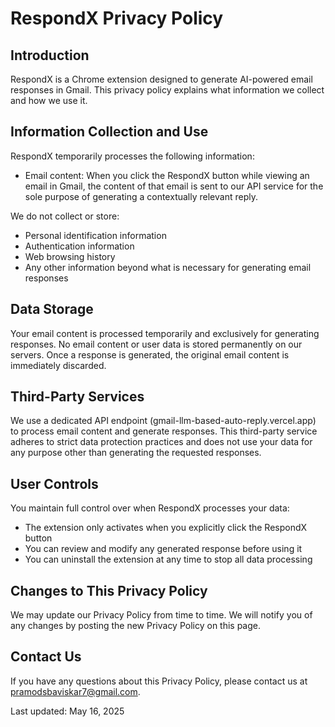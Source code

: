 # RespondX Privacy Policy

## Introduction
RespondX is a Chrome extension designed to generate AI-powered email responses in Gmail. This privacy policy explains what information we collect and how we use it.

## Information Collection and Use
RespondX temporarily processes the following information:
- Email content: When you click the RespondX button while viewing an email in Gmail, the content of that email is sent to our API service for the sole purpose of generating a contextually relevant reply.

We do not collect or store:
- Personal identification information
- Authentication information
- Web browsing history
- Any other information beyond what is necessary for generating email responses

## Data Storage
Your email content is processed temporarily and exclusively for generating responses. No email content or user data is stored permanently on our servers. Once a response is generated, the original email content is immediately discarded.

## Third-Party Services
We use a dedicated API endpoint (gmail-llm-based-auto-reply.vercel.app) to process email content and generate responses. This third-party service adheres to strict data protection practices and does not use your data for any purpose other than generating the requested responses.

## User Controls
You maintain full control over when RespondX processes your data:
- The extension only activates when you explicitly click the RespondX button
- You can review and modify any generated response before using it
- You can uninstall the extension at any time to stop all data processing

## Changes to This Privacy Policy
We may update our Privacy Policy from time to time. We will notify you of any changes by posting the new Privacy Policy on this page.

## Contact Us
If you have any questions about this Privacy Policy, please contact us at pramodsbaviskar7@gmail.com.

Last updated: May 16, 2025
